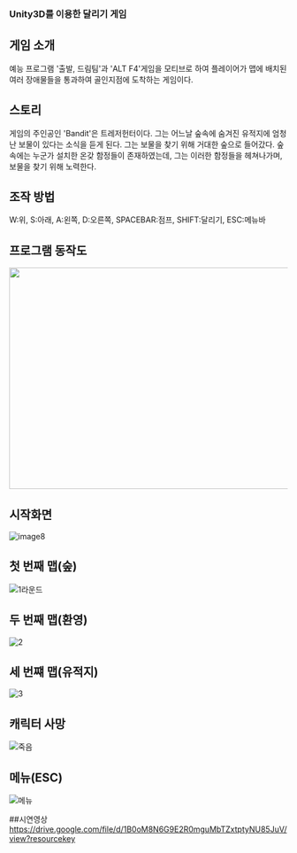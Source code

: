 ### Unity3D를 이용한 달리기 게임

## 게임 소개
예능 프로그램 '출발, 드림팀'과 'ALT F4'게임을 모티브로 하여 플레이어가 맵에 배치된 여러 장애물들을 통과하여 골인지점에 도착하는 게임이다.

## 스토리
게임의 주인공인 'Bandit'은 트레저헌터이다. 그는 어느날 숲속에 숨겨진 유적지에 엄청난 보물이 있다는 소식을 듣게 된다. 그는 보물을 찾기 위해 거대한 숲으로 들어갔다. 
숲속에는 누군가 설치한 온갖 함정들이 존재하였는데, 그는 이러한 함정들을 헤쳐나가며, 보물을 찾기 위해 노력한다.

## 조작 방법
W:위, S:아래, A:왼쪽, D:오른쪽, SPACEBAR:점프, SHIFT:달리기, ESC:메뉴바
## 프로그램 동작도
<img src="https://user-images.githubusercontent.com/74814641/134960182-47423cb2-3404-4d27-a749-a234dc681e78.png" width="600" height="400"/>

## 시작화면
![image8](https://user-images.githubusercontent.com/74814641/134961292-9028f8bd-14a6-4e36-9f82-684dde665412.gif)

## 첫 번째 맵(숲)
![1라운드](https://user-images.githubusercontent.com/74814641/134962797-54791b0f-2ccb-4679-9e07-f50e3c43ac98.gif)

## 두 번째 맵(환영)
![2](https://user-images.githubusercontent.com/74814641/134963195-6aa0b806-ec93-4393-a044-aaa7d9aae5b4.gif)

## 세 번쨰 맵(유적지)
![3](https://user-images.githubusercontent.com/74814641/134963347-1d36f425-bb2c-40fb-baf5-4515d57c93a0.gif)

## 캐릭터 사망
![죽음](https://user-images.githubusercontent.com/74814641/134963816-0b10ce3b-dbae-4137-8dc5-c6d9b3e7997b.gif)

## 메뉴(ESC)
![메뉴](https://user-images.githubusercontent.com/74814641/134964062-a028748a-8dab-45d6-9c9f-4573bf582922.gif)

##시연영상
https://drive.google.com/file/d/1B0oM8N6G9E2R0mguMbTZxtptyNU85JuV/view?resourcekey
